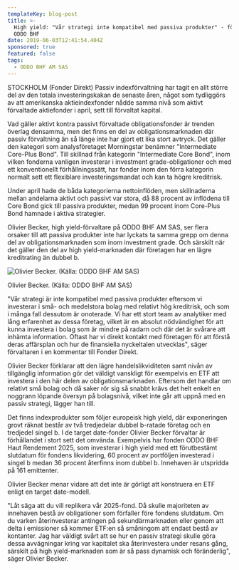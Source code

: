 ```yaml
---
templateKey: blog-post
title: >-
  High yield: "Vår strategi inte kompatibel med passiva produkter" - förvaltare
  ODDO BHF
date: 2019-06-03T12:41:54.404Z
sponsored: true
featured: false
tags:
  - ODDO BHF AM SAS
---
```

STOCKHOLM (Fonder Direkt) Passiv indexförvaltning har tagit en allt större del av den totala investeringskakan de senaste åren, något som tydliggörs av att amerikanska aktieindexfonder nådde samma nivå som aktivt förvaltade aktiefonder i april, sett till förvaltat kapital.



Vad gäller aktivt kontra passivt förvaltade obligationsfonder är trenden överlag densamma, men det finns en del av obligationsmarknaden där passiv förvaltning än så länge inte har gjort ett lika stort avtryck. Det gäller den kategori som analysföretaget Morningstar benämner "Intermediate Core-Plus Bond". Till skillnad från kategorin "Intermediate Core Bond", inom vilken fonderna vanligen investerar i investment grade-obligationer och med ett konventionellt förhållningssätt, har fonder inom den förra kategorin normalt sett ett flexiblare investeringsmandat och kan ta högre kreditrisk.



Under april hade de båda kategorierna nettoinflöden, men skillnaderna mellan andelarna aktivt och passivt var stora, då 88 procent av inflödena till Core Bond gick till passiva produkter, medan 99 procent inom Core-Plus Bond hamnade i aktiva strategier.



Olivier Becker, high yield-förvaltare på ODDO BHF AM SAS, ser flera orsaker till att passiva produkter inte har lyckats ta samma grepp om denna del av obligationsmarknaden som inom investment grade. Och särskilt när det gäller den del av high yield-marknaden där företagen har en lägre kreditrating än dubbel b.

![Olivier Becker. (Källa: ODDO BHF AM SAS)](/img/oddo3jun.png)

<span class="image-caption">Olivier Becker. (Källa: ODDO BHF AM SAS)</span>

"Vår strategi är inte kompatibel med passiva produkter eftersom vi investerar i små- och medelstora bolag med relativt hög kreditrisk, och som i många fall dessutom är onoterade. Vi har ett stort team av analytiker med lång erfarenhet av dessa företag, vilket är en absolut nödvändighet för att kunna investera i bolag som är mindre på radarn och där det är svårare att inhämta information. Oftast har vi direkt kontakt med företagen för att förstå deras affärsplan och hur de finansiella nyckeltalen utvecklas", säger förvaltaren i en kommentar till Fonder Direkt.



Olivier Becker förklarar att den lägre handelslikviditeten samt nivån av tillgänglig information gör det väldigt vanskligt för exempelvis en ETF att investera i den här delen av obligationsmarknaden. Eftersom det handlar om relativt små bolag och då saker rör sig så snabbt krävs det helt enkelt en noggrann löpande översyn på bolagsnivå, vilket inte går att uppnå med en passiv strategi, lägger han till.



Det finns indexprodukter som följer europeisk high yield, där exponeringen grovt räknat består av två tredjedelar dubbel b-ratade företag och en tredjedel singel b. I de target date-fonder Olivier Becker förvaltar är förhållandet i stort sett det omvända. Exempelvis har fonden ODDO BHF Haut Rendement 2025, som investerar i high yield med ett förutbestämt slutdatum för fondens likvidering, 60 procent av portföljen investerad i singel b medan 36 procent återfinns inom dubbel b. Innehaven är utspridda på 161 emittenter.



Olivier Becker menar vidare att det inte är görligt att konstruera en ETF enligt en target date-modell.



"Låt säga att du vill replikera vår 2025-fond. Då skulle majoriteten av innehaven bestå av obligationer som förfaller före fondens slutdatum. Om du varken återinvesterar antingen på sekundärmarknaden eller genom att delta i emissioner så kommer ETF:en så småningom att endast bestå av kontanter. Jag har väldigt svårt att se hur en passiv strategi skulle göra dessa avvägningar kring var kapitalet ska återinvestera under resans gång, särskilt på high yield-marknaden som är så pass dynamisk och föränderlig", säger Olivier Becker.
